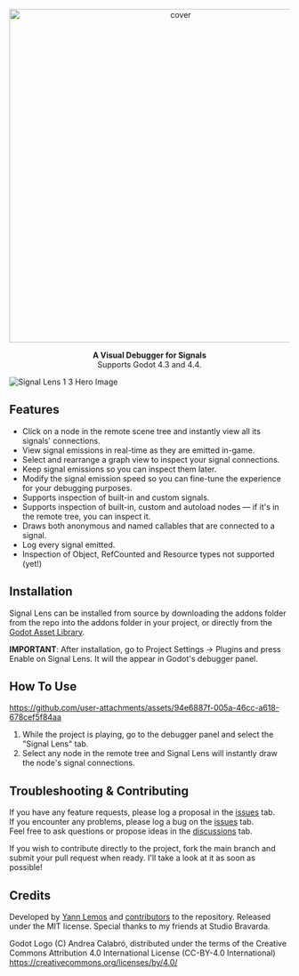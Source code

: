 <p align="center">
  <img width="600" alt="cover" src="https://github.com/user-attachments/assets/e9bc1a22-118b-4107-9658-ad4eb73a0d41">
</p>

<p align="center">
<b>A Visual Debugger for Signals</b><br>
Supports Godot 4.3 and 4.4.
</p>

![Signal Lens 1 3 Hero Image](https://github.com/user-attachments/assets/d6d5733f-a971-419e-8f05-2f7ed8b77e24)

## Features
- Click on a node in the remote scene tree and instantly view all its signals' connections.
- View signal emissions in real-time as they are emitted in-game.
- Select and rearrange a graph view to inspect your signal connections.
- Keep signal emissions so you can inspect them later.
- Modify the signal emission speed so you can fine-tune the experience for your debugging purposes.
- Supports inspection of built-in and custom signals.
- Supports inspection of built-in, custom and autoload nodes — if it's in the remote tree, you can inspect it.
- Draws both anonymous and named callables that are connected to a signal.
- Log every signal emitted.
- Inspection of Object, RefCounted and Resource types not supported (yet!)

## Installation

Signal Lens can be installed from source by downloading the addons folder from the repo into the addons folder in your project, or directly from the [Godot Asset Library](https://godotengine.org/asset-library/asset/3620).

**IMPORTANT**: After installation, go to Project Settings -> Plugins and press Enable on Signal Lens. It will the appear in Godot's debugger panel.

## How To Use

https://github.com/user-attachments/assets/94e6887f-005a-46cc-a618-678cef5f84aa

1. While the project is playing, go to the debugger panel and select the "Signal Lens" tab.
2. Select any node in the remote tree and Signal Lens will instantly draw the node's signal connections.

## Troubleshooting & Contributing

If you have any feature requests, please log a proposal in the [issues](https://github.com/yannlemos/Signal-Lens/issues) tab. <br>
If you encounter any problems, please log a bug on the [issues](https://github.com/yannlemos/Signal-Lens/issues) tab. <br>
Feel free to ask questions or propose ideas in the [discussions](https://github.com/yannlemos/Signal-Lens/discussions) tab. <br>

If you wish to contribute directly to the project, fork the main branch and submit your pull request when ready. 
I'll take a look at it as soon as possible!

## Credits

Developed by [Yann Lemos](https://github.com/yannlemos) and [contributors](https://github.com/yannlemos/Signal-Lens/graphs/contributors) to the repository.
Released under the MIT license.
Special thanks to my friends at Studio Bravarda.

Godot Logo (C) Andrea Calabró, distributed under the terms of the Creative Commons Attribution 4.0 International License (CC-BY-4.0 International) <https://creativecommons.org/licenses/by/4.0/>
